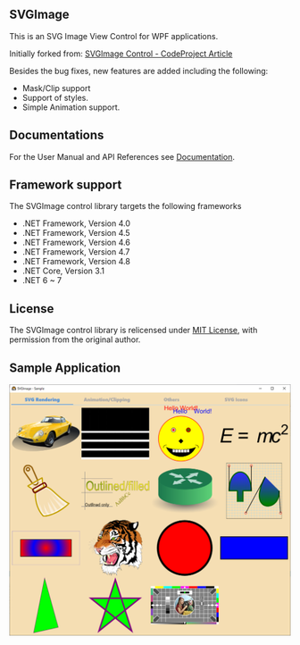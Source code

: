 ## SVGImage
This is an SVG Image View Control for WPF applications.

Initially forked from: [SVGImage Control - CodeProject Article](https://www.codeproject.com/Articles/92434/SVGImage-Control)

Besides the bug fixes, new features are added including the following:
  - Mask/Clip support
  - Support of styles.
  - Simple Animation support.

## Documentations
For the User Manual and API References see [Documentation](http://dotnetprojects.github.io/SVGImage/).

## Framework support
The SVGImage control library targets the following frameworks
* .NET Framework, Version 4.0
* .NET Framework, Version 4.5
* .NET Framework, Version 4.6
* .NET Framework, Version 4.7
* .NET Framework, Version 4.8
* .NET Core, Version 3.1
* .NET 6 ~ 7

## License
The SVGImage control library is relicensed under [MIT License](https://github.com/dotnetprojects/SVGImage/blob/master/LICENSE),
with permission from the original author.

## Sample Application

![](Docs/images/sample.png)
